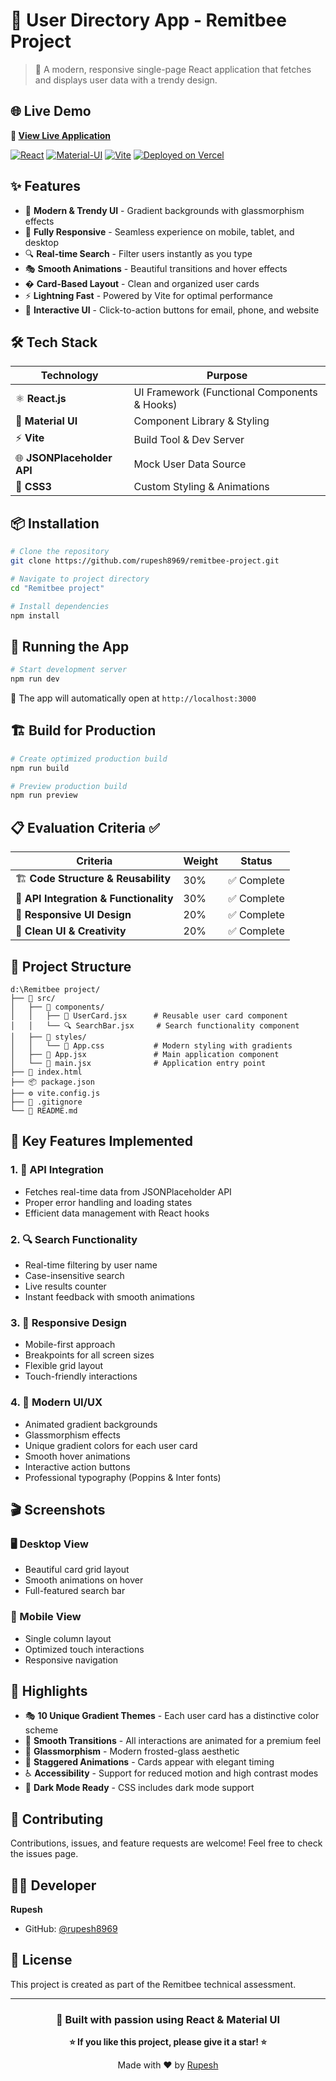 # 🚀 User Directory App - Remitbee Project

> 💼 A modern, responsive single-page React application that fetches and displays user data with a trendy design.

## 🌐 Live Demo

**🔗 [View Live Application](https://remitbee-project-o3t0o3g6g-vtu22264-3451s-projects.vercel.app/)**

[![React](https://img.shields.io/badge/React-18.2.0-61DAFB?style=for-the-badge&logo=react&logoColor=white)](https://reactjs.org/)
[![Material-UI](https://img.shields.io/badge/Material--UI-5.14.20-0081CB?style=for-the-badge&logo=material-ui&logoColor=white)](https://mui.com/)
[![Vite](https://img.shields.io/badge/Vite-5.0.8-646CFF?style=for-the-badge&logo=vite&logoColor=white)](https://vitejs.dev/)
[![Deployed on Vercel](https://img.shields.io/badge/Deployed%20on-Vercel-000000?style=for-the-badge&logo=vercel&logoColor=white)](https://remitbee-project-o3t0o3g6g-vtu22264-3451s-projects.vercel.app/)

## ✨ Features

- 🎨 **Modern & Trendy UI** - Gradient backgrounds with glassmorphism effects
- 📱 **Fully Responsive** - Seamless experience on mobile, tablet, and desktop
- 🔍 **Real-time Search** - Filter users instantly as you type
- 🎭 **Smooth Animations** - Beautiful transitions and hover effects
- � **Card-Based Layout** - Clean and organized user cards
- ⚡ **Lightning Fast** - Powered by Vite for optimal performance
- 🎯 **Interactive UI** - Click-to-action buttons for email, phone, and website

## 🛠️ Tech Stack

| Technology | Purpose |
|------------|---------|
| ⚛️ **React.js** | UI Framework (Functional Components & Hooks) |
| 🎨 **Material UI** | Component Library & Styling |
| ⚡ **Vite** | Build Tool & Dev Server |
| 🌐 **JSONPlaceholder API** | Mock User Data Source |
| 💅 **CSS3** | Custom Styling & Animations |

## 📦 Installation

```bash
# Clone the repository
git clone https://github.com/rupesh8969/remitbee-project.git

# Navigate to project directory
cd "Remitbee project"

# Install dependencies
npm install
```

## 🚀 Running the App

```bash
# Start development server
npm run dev
```

🎉 The app will automatically open at `http://localhost:3000`

## 🏗️ Build for Production

```bash
# Create optimized production build
npm run build

# Preview production build
npm run preview
```

## 📋 Evaluation Criteria ✅

| Criteria | Weight | Status |
|----------|--------|--------|
| 🏗️ **Code Structure & Reusability** | 30% | ✅ Complete |
| 🔌 **API Integration & Functionality** | 30% | ✅ Complete |
| 📱 **Responsive UI Design** | 20% | ✅ Complete |
| 🎨 **Clean UI & Creativity** | 20% | ✅ Complete |

## 📁 Project Structure

```
d:\Remitbee project/
├── 📂 src/
│   ├── 📂 components/
│   │   ├── 🎴 UserCard.jsx      # Reusable user card component
│   │   └── 🔍 SearchBar.jsx     # Search functionality component
│   ├── 📂 styles/
│   │   └── 🎨 App.css           # Modern styling with gradients
│   ├── 📱 App.jsx               # Main application component
│   └── 🚪 main.jsx              # Application entry point
├── 📄 index.html
├── 📦 package.json
├── ⚙️ vite.config.js
├── 🚫 .gitignore
└── 📖 README.md
```

## 🎯 Key Features Implemented

### 1. 🔌 **API Integration**
- Fetches real-time data from JSONPlaceholder API
- Proper error handling and loading states
- Efficient data management with React hooks

### 2. 🔍 **Search Functionality**
- Real-time filtering by user name
- Case-insensitive search
- Live results counter
- Instant feedback with smooth animations

### 3. 📱 **Responsive Design**
- Mobile-first approach
- Breakpoints for all screen sizes
- Flexible grid layout
- Touch-friendly interactions

### 4. 🎨 **Modern UI/UX**
- Animated gradient backgrounds
- Glassmorphism effects
- Unique gradient colors for each user card
- Smooth hover animations
- Interactive action buttons
- Professional typography (Poppins & Inter fonts)

## 🎬 Screenshots

### 🖥️ Desktop View
- Beautiful card grid layout
- Smooth animations on hover
- Full-featured search bar

### 📱 Mobile View
- Single column layout
- Optimized touch interactions
- Responsive navigation

## 🌟 Highlights

- 🎭 **10 Unique Gradient Themes** - Each user card has a distinctive color scheme
- 🔄 **Smooth Transitions** - All interactions are animated for a premium feel
- 💎 **Glassmorphism** - Modern frosted-glass aesthetic
- 🎪 **Staggered Animations** - Cards appear with elegant timing
- ♿ **Accessibility** - Support for reduced motion and high contrast modes
- 🌙 **Dark Mode Ready** - CSS includes dark mode support

## 🤝 Contributing

Contributions, issues, and feature requests are welcome! Feel free to check the issues page.

## 👨‍💻 Developer

**Rupesh**
- GitHub: [@rupesh8969](https://github.com/rupesh8969)

## 📝 License

This project is created as part of the Remitbee technical assessment.

---

<div align="center">
  
### 💖 Built with passion using React & Material UI

**⭐ If you like this project, please give it a star! ⭐**

Made with ❤️ by [Rupesh](https://github.com/rupesh8969)

</div>
